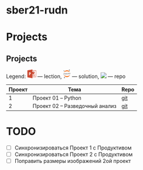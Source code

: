# sber21-rudn
# Projects
## Projects
Legend: ![](icons/pptx.png) — lection, ![](icons/jupyter.png) — solution,  ![](icons/git.png) — repo

| Проект | Тема                             | Repo                                                                               |                                         
|--------|----------------------------------|------------------------------------------------------------------------------------|
| 1      | Проект 01 – Python               | [git](https://git.21-school.ru/masters/AI_Data_Analytics.Project_1.ID_1577557.git) |
| 2      | Проект 02 – Разведочный анализ   | [git](https://git.21-school.ru/masters/AI_Data_Analytics.Project_2.ID_1577558.git) |

# TODO 
- [ ] Синхронизироваться Проект 1 с Продуктивом
- [ ] Синхронизироваться Проект 2 с Продуктивом
- [ ] Поправить размеры изображений 2ой проект